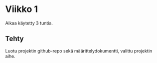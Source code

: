 # Viikko 1

Aikaa käytetty 3 tuntia.
## Tehty
Luotu projektin github-repo sekä määrittelydokumentti, valittu projektin aihe.
